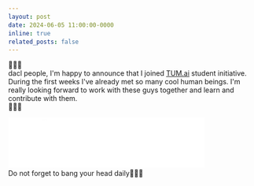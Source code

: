 ```yaml
---
layout: post
date: 2024-06-05 11:00:00-0000
inline: true
related_posts: false
---
```


🐶🐶🐶<br/> 
dacl people,
I'm happy to announce that I joined [TUM.ai](https://www.tum-ai.com/) student initiative. During the first weeks I've already met so many cool human beings. I'm really looking forward to work with these guys together and learn and contribute with them.<br/>
🐶🐶🐶<br/>

<img src="../assets/img/logo_new_white_standard.webp" width="400" style="background-color:purple;"/><br/>
Do not forget to bang your head daily🤘🤘🤘